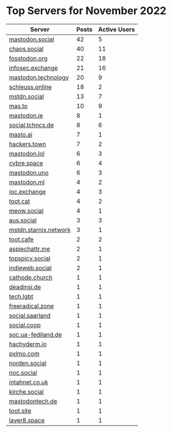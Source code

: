 # Top Servers for November 2022
| Server | Posts | Active Users |
| -- | -- | -- |
| [mastodon.social](https://mastodon.social/tags/PowerShell) | 42 | 5 |
| [chaos.social](https://chaos.social/tags/PowerShell) | 40 | 11 |
| [fosstodon.org](https://fosstodon.org/tags/PowerShell) | 22 | 18 |
| [infosec.exchange](https://infosec.exchange/tags/PowerShell) | 21 | 16 |
| [mastodon.technology](https://mastodon.technology/tags/PowerShell) | 20 | 9 |
| [schleuss.online](https://schleuss.online/tags/PowerShell) | 18 | 2 |
| [mstdn.social](https://mstdn.social/tags/PowerShell) | 13 | 7 |
| [mas.to](https://mas.to/tags/PowerShell) | 10 | 9 |
| [mastodon.ie](https://mastodon.ie/tags/PowerShell) | 8 | 1 |
| [social.tchncs.de](https://social.tchncs.de/tags/PowerShell) | 8 | 6 |
| [masto.ai](https://masto.ai/tags/PowerShell) | 7 | 1 |
| [hackers.town](https://hackers.town/tags/PowerShell) | 7 | 2 |
| [mastodon.lol](https://mastodon.lol/tags/PowerShell) | 6 | 3 |
| [cybre.space](https://cybre.space/tags/PowerShell) | 6 | 4 |
| [mastodon.uno](https://mastodon.uno/tags/PowerShell) | 6 | 3 |
| [mastodon.ml](https://mastodon.ml/tags/PowerShell) | 4 | 2 |
| [ioc.exchange](https://ioc.exchange/tags/PowerShell) | 4 | 3 |
| [toot.cat](https://toot.cat/tags/PowerShell) | 4 | 2 |
| [meow.social](https://meow.social/tags/PowerShell) | 4 | 1 |
| [aus.social](https://aus.social/tags/PowerShell) | 3 | 3 |
| [mstdn.starnix.network](https://mstdn.starnix.network/tags/PowerShell) | 3 | 1 |
| [toot.cafe](https://toot.cafe/tags/PowerShell) | 2 | 2 |
| [aspiechattr.me](https://aspiechattr.me/tags/PowerShell) | 2 | 1 |
| [topspicy.social](https://topspicy.social/tags/PowerShell) | 2 | 1 |
| [indieweb.social](https://indieweb.social/tags/PowerShell) | 2 | 1 |
| [cathode.church](https://cathode.church/tags/PowerShell) | 1 | 1 |
| [deadinsi.de](https://deadinsi.de/tags/PowerShell) | 1 | 1 |
| [tech.lgbt](https://tech.lgbt/tags/PowerShell) | 1 | 1 |
| [freeradical.zone](https://freeradical.zone/tags/PowerShell) | 1 | 1 |
| [social.saarland](https://social.saarland/tags/PowerShell) | 1 | 1 |
| [social.coop](https://social.coop/tags/PowerShell) | 1 | 1 |
| [soc.ua-fediland.de](https://soc.ua-fediland.de/tags/PowerShell) | 1 | 1 |
| [hachyderm.io](https://hachyderm.io/tags/PowerShell) | 1 | 1 |
| [pxlmo.com](https://pxlmo.com/tags/PowerShell) | 1 | 1 |
| [norden.social](https://norden.social/tags/PowerShell) | 1 | 1 |
| [noc.social](https://noc.social/tags/PowerShell) | 1 | 1 |
| [intahnet.co.uk](https://intahnet.co.uk/tags/PowerShell) | 1 | 1 |
| [kirche.social](https://kirche.social/tags/PowerShell) | 1 | 1 |
| [mastodontech.de](https://mastodontech.de/tags/PowerShell) | 1 | 1 |
| [toot.site](https://toot.site/tags/PowerShell) | 1 | 1 |
| [layer8.space](https://layer8.space/tags/PowerShell) | 1 | 1 |
